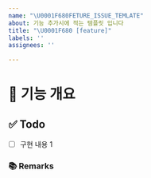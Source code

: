 ```yaml
---
name: "\U0001F680FETURE_ISSUE_TEMLATE"
about: 기능 추가시에 적는 템플릿 입니다
title: "\U0001F680 [feature]"
labels: ''
assignees: ''

---
```


# 🤖 기능 개요
<!-- 이슈에 할당된 기능이 무엇인지 간략하게 한 줄로 적습니다 -->
## ✅ Todo
- [ ] 구현 내용 1
### 📚 Remarks
<!-- 기능 개발에 있어 비고사항이 있었다면 적기 -->
